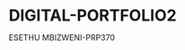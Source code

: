 # DIGITAL-PORTFOLIO2
ESETHU MBIZWENI-PRP370
<!DOCTYPE html>
<html lang="en">
<head>
    <meta charset="UTF-8">
    <meta name="viewport" content="width=device-width, initial-scale=1.0">
    <title>Work Readiness Digital Portfolio</title>
    <style>
        * {
            margin: 0;
            padding: 0;
            box-sizing: border-box;
        }

        body {
            font-family: 'Segoe UI', Tahoma, Geneva, Verdana, sans-serif;
            line-height: 1.6;
            color: #333;
            background: linear-gradient(135deg, #667eea 0%, #764ba2 100%);
            min-height: 100vh;
            padding: 20px;
        }

        .container {
            max-width: 1200px;
            margin: 0 auto;
            background: white;
            border-radius: 20px;
            box-shadow: 0 20px 60px rgba(0,0,0,0.3);
            overflow: hidden;
        }

        header {
            background: linear-gradient(135deg, #667eea 0%, #764ba2 100%);
            color: white;
            padding: 60px 40px;
            text-align: center;
        }

        header h1 {
            font-size: 2.5em;
            margin-bottom: 10px;
            text-shadow: 2px 2px 4px rgba(0,0,0,0.2);
        }

        header p {
            font-size: 1.2em;
            opacity: 0.95;
        }

        nav {
            background: #f8f9fa;
            padding: 20px 40px;
            border-bottom: 3px solid #667eea;
            position: sticky;
            top: 0;
            z-index: 100;
        }

        nav ul {
            list-style: none;
            display: flex;
            flex-wrap: wrap;
            justify-content: center;
            gap: 15px;
        }

        nav a {
            text-decoration: none;
            color: #667eea;
            padding: 10px 20px;
            border-radius: 25px;
            transition: all 0.3s ease;
            font-weight: 600;
        }

        nav a:hover {
            background: #667eea;
            color: white;
            transform: translateY(-2px);
        }

        main {
            padding: 40px;
        }

        section {
            margin-bottom: 60px;
            padding-bottom: 40px;
            border-bottom: 2px solid #e9ecef;
        }

        section:last-child {
            border-bottom: none;
        }

        section h2 {
            color: #667eea;
            font-size: 2em;
            margin-bottom: 30px;
            padding-bottom: 15px;
            border-bottom: 3px solid #667eea;
        }

        .subsection {
            margin-bottom: 30px;
            padding: 25px;
            background: #f8f9fa;
            border-radius: 15px;
            border-left: 5px solid #667eea;
        }

        .subsection h3 {
            color: #764ba2;
            font-size: 1.5em;
            margin-bottom: 15px;
        }

        .star-item {
            margin: 15px 0;
            padding: 15px;
            background: white;
            border-radius: 8px;
            box-shadow: 0 2px 8px rgba(0,0,0,0.1);
        }

        .star-item strong {
            color: #667eea;
            display: block;
            margin-bottom: 8px;
            font-size: 1.1em;
        }

        .star-item p {
            margin-bottom: 8px;
        }

        .evidence-list {
            list-style: none;
            padding-left: 0;
        }

        .evidence-list li {
            padding: 12px;
            margin: 10px 0;
            background: white;
            border-radius: 8px;
            border-left: 4px solid #764ba2;
        }

        .intro-section {
            background: linear-gradient(135deg, #667eea15 0%, #764ba215 100%);
            padding: 30px;
            border-radius: 15px;
            margin-bottom: 40px;
        }

        .intro-section p {
            font-size: 1.1em;
            line-height: 1.8;
        }

        .image-placeholder {
            width: 100%;
            max-width: 600px;
            height: 350px;
            background: linear-gradient(135deg, #e0e7ff 0%, #e9d5ff 100%);
            border-radius: 15px;
            display: flex;
            align-items: center;
            justify-content: center;
            margin: 20px auto;
            border: 3px dashed #667eea;
            position: relative;
            overflow: hidden;
        }

        .image-placeholder::before {
            content: '📷';
            font-size: 4em;
            opacity: 0.3;
        }

        .image-placeholder span {
            position: absolute;
            bottom: 20px;
            background: rgba(255,255,255,0.9);
            padding: 10px 20px;
            border-radius: 8px;
            color: #667eea;
            font-weight: 600;
        }

        .image-placeholder img {
            width: 100%;
            height: 100%;
            object-fit: cover;
            display: none;
        }

        footer {
            background: #2c3e50;
            color: white;
            text-align: center;
            padding: 30px;
        }

        .conclusion-section {
            background: linear-gradient(135deg, #667eea 0%, #764ba2 100%);
            color: white;
            padding: 40px;
            border-radius: 15px;
            text-align: center;
        }

        .conclusion-section h2 {
            color: white;
            border-bottom: 3px solid white;
        }

        .conclusion-section p {
            font-size: 1.15em;
            line-height: 1.9;
            margin-top: 20px;
        }

        @media (max-width: 768px) {
            header h1 {
                font-size: 1.8em;
            }

            nav ul {
                flex-direction: column;
            }

            main {
                padding: 20px;
            }

            section h2 {
                font-size: 1.5em;
            }

            .image-placeholder {
                height: 250px;
            }
        }
    </style>
</head>
<body>
    <div class="container">
        <header>
            <h1>Work Readiness Digital Portfolio</h1>
            <p>ESETHU ELSIE MBIZWENI | 222458968 | PRP370S</p>
            <p>CPUT - Diploma in Information and Communication Technology</p>
            <p>Masebo Networks Hybrid Internship</p>
        </header>

        <nav>
            <ul>
                <li><a href="#intro">Introduction</a></li>
                <li><a href="#business-comm">Business Communication</a></li>
                <li><a href="#interview">Interview Skills</a></li>
                <li><a href="#mock-interview">Mock Interview</a></li>
                <li><a href="#networking">Professional Networking</a></li>
                <li><a href="#etiquette">Workplace Etiquette</a></li>
                <li><a href="#conclusion">Conclusion</a></li>
            </ul>
        </nav>

        <main>
            <section id="intro" class="intro-section">
                <h2>Introduction</h2>
                <p>Welcome to my Work Readiness Digital Portfolio. This portfolio showcases my learning journey and professional development during my hybrid internship at Masebo Networks. Through structured reflection using the STAR technique, I demonstrate my growth across key professional competencies including business communication, interview skills, networking, and workplace etiquette. Each section contains evidence of my experiences and insights gained that have prepared me for success in the ICT industry.</p>
            </section>

            <!-- BUSINESS COMMUNICATION -->
            <section id="business-comm">
                <h2>💼 Business Communication</h2>
                
                <div class="subsection">
                    <h3>Evidence</h3>
                    <p>During my hybrid internship at Masebo Networks, I was responsible for managing internal and external communication through digital platforms such as Microsoft Teams and email. My role included writing professional emails, compiling weekly progress reports, and assisting where I can. Through these responsibilities, I improved my ability to convey technical information clearly and maintain professionalism across different communication mediums.</p>
                    
                    <div class="image-placeholder">
                        <img src="<img width="1891" height="963" alt="business-communication jpg" src="https://github.com/user-attachments/assets/6bd70bcf-f42a-464c-8a6a-67e7f9e70dfd" />
" alt="Business Communication Evidence">
                        <span>📧 Replace with: Email samples, reports, or Teams screenshot</span>
                    </div>
                </div>

                <div class="subsection">
                    <h3>Reflection: STAR Technique</h3>
                    
                    <div class="star-item">
                        <strong>Situation:</strong>
                        <p>When I first joined Masebo Networks I was given a task to create a survey for companies that might be interested in doing WIL internships.</p>
                    </div>

                    <div class="star-item">
                        <strong>Task:</strong>
                        <p>My task was to find out if there are companies interested on WIL and finding out their struggles with not implementing or even feedback from the ones that already did. It was also my responsibility to make sure that my daily reports reflected accurate project updates so that my supervisor and the rest of the team could make informed decisions.</p>
                    </div>

                    <div class="star-item">
                        <strong>Action:</strong>
                        <p>To address this, I introduced a survey internally first before putting in on LinkedIn and any available platforms. By maintaining open communication lines, I ensured that information flowed efficiently.</p>
                    </div>

                    <div class="star-item">
                        <strong>Result:</strong>
                        <p>The implementation of these strategies significantly reduced miscommunication and improved overall productivity. My supervisor commended my initiative and attention to detail in streamlining project updates. Through this experience, I learned that effective business communication is about being proactive, organized, and clear — qualities that I will continue to apply in future professional settings.</p>
                    </div>
                </div>
            </section>

            <!-- INTERVIEW SKILLS -->
            <section id="interview">
                <h2>💬 Interview Skills</h2>
                
                <div class="subsection">
                    <h3>Evidence</h3>
                    <p>Before being accepted as an intern at Masebo Networks, I participated in an online interview via Microsoft Teams. The interview focused on my technical skills, problem-solving abilities, and adaptability to hybrid work environments. I practiced answering behavioral questions using the STAR method and prepared by researching the company's values and recent projects.</p>
                    
                    <div class="image-placeholder">
                        <img src="<img width="1904" height="978" alt="interview-skills jpg" src="https://github.com/user-attachments/assets/51788922-54db-40ea-8608-772568928017" />
" alt="Interview Skills Evidence">
                        <span>📋 Replace with: Resume, cover letter, or interview prep notes</span>
                    </div>
                </div>

                <div class="subsection">
                    <h3>Reflection: STAR Technique</h3>
                    
                    <div class="star-item">
                        <strong>Situation:</strong>
                        <p>The online interview took place urgently, and I was eager to gain real-world experience. This was my first professional interview conducted entirely online, which made me slightly nervous about how I would come across to the panel. The challenge was balancing professionalism with authenticity in a virtual setting where body language and tone carried extra weight.</p>
                    </div>

                    <div class="star-item">
                        <strong>Task:</strong>
                        <p>My task was to present myself as confident, prepared, and capable of handling both technical and interpersonal aspects of the internship. I needed to demonstrate not only my academic knowledge but also my communication skills and ability to work effectively in a hybrid team environment.</p>
                    </div>

                    <div class="star-item">
                        <strong>Action:</strong>
                        <p>To prepare, I conducted a thorough study of Masebo Networks' operations and projects. I practiced answering typical interview questions using the STAR technique to provide structured and relevant responses. I tested my internet connection, lighting, and background setup before the interview to ensure a professional virtual appearance. During the interview, I maintained eye contact with the camera, spoke clearly, and provided real examples of how I solved challenges in my coursework.</p>
                    </div>

                    <div class="star-item">
                        <strong>Result:</strong>
                        <p>My preparation paid off — I performed confidently, answered questions effectively, and impressed the interviewers with my composure and readiness. A few days later, I received the internship offer. This experience taught me the value of preparation, calmness under pressure, and the importance of communicating both competence and enthusiasm in an interview setting.</p>
                    </div>
                </div>
            </section>

            <!-- MOCK INTERVIEW -->
            <section id="mock-interview">
                <h2>🎥 Mock Interview</h2>
                
                <div class="subsection">
                    <h3>Evidence</h3>
                    <p>As part of my university's work readiness program, I participated in an online mock interview designed to simulate a real-world job interview. The session helped me understand how to apply the STAR method in practice and how to handle interview nerves. The feedback from the interviewer helped me refine my responses and body language.</p>
                    
                    <div class="image-placeholder">
                        <img src="<img width="1906" height="693" alt="mock-interview jpg" src="https://github.com/user-attachments/assets/e9ee377f-8c41-433d-8b87-21c46cbd12d9" />
" alt="Mock Interview Evidence">
                        <span>🎬 Replace with: Mock interview screenshot or feedback form</span>
                    </div>
                </div>

                <div class="subsection">
                    <h3>Reflection: STAR Technique</h3>
                    
                    <div class="star-item">
                        <strong>Situation:</strong>
                        <p>During my final year, our faculty organized an online mock interview session for students to prepare us for professional interviews. I viewed it as an opportunity to assess my readiness for real job interviews and to identify areas that required improvement. I was aware that my responses often tended to be too long or lacked focus.</p>
                    </div>

                    <div class="star-item">
                        <strong>Task:</strong>
                        <p>My task was to participate in the mock interview as if it were a real one and to demonstrate my ability to respond confidently and concisely to questions about teamwork, leadership, and communication. I also wanted to learn how to better structure my answers using the STAR framework to ensure that they were organized and impactful.</p>
                    </div>

                    <div class="star-item">
                        <strong>Action:</strong>
                        <p>I prepared by reviewing common behavioral interview questions and writing down examples from my academic projects that demonstrated my skills. During the session, I maintained professionalism and used clear examples to explain my experiences. I also paid attention to my posture and tone to convey confidence. After the interview, I carefully reviewed the feedback provided and made notes on areas that I needed to work on, particularly shortening my answers.</p>
                    </div>

                    <div class="star-item">
                        <strong>Result:</strong>
                        <p>The mock interview was an eye-opening experience that built my confidence and improved my communication clarity. I learned how to stay focused under pressure and structure my answers logically. This preparation directly contributed to my success in my actual Masebo Networks interview, where I was able to perform with greater assurance and control.</p>
                    </div>
                </div>
            </section>

            <!-- PROFESSIONAL NETWORKING -->
            <section id="networking">
                <h2>🌐 Professional Networking</h2>
                
                <div class="subsection">
                    <h3>Evidence</h3>
                    <p>While interning at Masebo Networks, I made it a priority to connect with professionals from different departments to expand my industry knowledge. I also created and updated my LinkedIn profile to reflect my internship activities and connected with mentors, supervisors, and fellow interns to build my professional presence online.</p>
                    
                    <div class="image-placeholder">
                        <img src="<img width="1905" height="963" alt="networking jpg" src="https://github.com/user-attachments/assets/205bbc06-b40f-4022-87c3-ced983f8e945" />
" alt="Professional Networking Evidence">
                        <span>🔗 Replace with: LinkedIn profile, networking event photo, or connections</span>
                    </div>
                </div>

                <div class="subsection">
                    <h3>Reflection: STAR Technique</h3>
                    
                    <div class="star-item">
                        <strong>Situation:</strong>
                        <p>At the beginning of my internship, I realized that professional networking would be essential for learning from experienced colleagues and staying informed about opportunities in the ICT field. Since I was working in a hybrid setup, I didn't always have face-to-face interactions, which made networking more challenging.</p>
                    </div>

                    <div class="star-item">
                        <strong>Task:</strong>
                        <p>My goal was to build strong professional relationships both within Masebo Networks and in the broader ICT community. I aimed to connect with people who could provide guidance, share experiences, and help me grow as a professional.</p>
                    </div>

                    <div class="star-item">
                        <strong>Action:</strong>
                        <p>I began by engaging actively during team meetings, asking insightful questions, and offering assistance on tasks where I could contribute. I will also send personalized LinkedIn connection requests to colleagues, thanking them for their guidance and staying in touch about industry trends.</p>
                    </div>

                    <div class="star-item">
                        <strong>Result:</strong>
                        <p>By the end of my internship, I will have built meaningful professional relationships and gained several mentors who continued to guide me even after the program ended. My LinkedIn network will grow, and I will feel more confident engaging in professional conversations. This experience will help me understand that networking is not about seeking favors but about building lasting, mutual connections that support personal and career growth.</p>
                    </div>
                </div>
            </section>

            <!-- WORKPLACE ETIQUETTE -->
            <section id="etiquette">
                <h2>🧠 Workplace Etiquette</h2>
                
                <div class="subsection">
                    <h3>Evidence</h3>
                    <p>During my hybrid internship, maintaining professionalism was a key part of my daily routine. Whether working from home or at the office, I made sure to be punctual, respectful, and accountable for my work. I also ensured that I followed company protocols, met deadlines, and maintained effective communication with my supervisor and team members.</p>
                    
                    <div class="image-placeholder">
                        <img src="<img width="1908" height="971" alt="workplace-etiquette jpg" src="https://github.com/user-attachments/assets/66453e51-a40e-4381-87bf-c2520abcfd92" />
" alt="Workplace Etiquette Evidence">
                        <span>⏰ Replace with: Professional workspace, calendar, or etiquette example</span>
                    </div>
                </div>

                <div class="subsection">
                    <h3>Reflection: STAR Technique</h3>
                    
                    <div class="star-item">
                        <strong>Situation:</strong>
                        <p>When I started my internship at Masebo Networks, adapting to a hybrid work environment was new to me. Some days required in-person collaboration, while others involved working remotely with minimal supervision. I quickly noticed that balancing flexibility with discipline was essential to maintain productivity.</p>
                    </div>

                    <div class="star-item">
                        <strong>Task:</strong>
                        <p>My main task was to uphold professional behavior, regardless of whether I was working online or in the office. This included being punctual for meetings, responding promptly to messages, completing my assigned tasks, and demonstrating accountability in everything I did.</p>
                    </div>

                    <div class="star-item">
                        <strong>Action:</strong>
                        <p>To achieve this, I established a personal routine that allowed me to manage my time effectively. I created a daily task tracker to monitor progress and set reminders for meetings and deadlines. When working remotely, I maintained a distraction-free workspace and communicated regularly with my supervisor to provide updates. I also made sure to present myself professionally during online meetings by dressing appropriately and maintaining a positive attitude.</p>
                    </div>

                    <div class="star-item">
                        <strong>Result:</strong>
                        <p>By following these practices, I consistently met deadlines and earned positive feedback from my supervisor. I became more disciplined, reliable, and self-aware. This experience taught me that workplace etiquette is not just about following rules — it's about demonstrating respect, commitment, and integrity in every aspect of one's work.</p>
                    </div>
                </div>
            </section>

            <!-- CONCLUSION -->
            <section id="conclusion" class="conclusion-section">
                <h2>🧾 Conclusion</h2>
                <p>Creating this digital portfolio helped me reflect deeply on my journey as a hybrid intern at Masebo Networks. Through experiences in communication, interviews, networking, and professionalism, I gained valuable insights into what it means to be work-ready in the ICT industry. Each situation challenged me to grow, each task demanded responsibility, each action required intention, and each result shaped me into a more confident and capable professional.</p>
            </section>
        </main>

        <footer>
            <p>&copy; 2024 ESETHU ELSIE MBIZWENI | CPUT Digital Portfolio</p>
            <p>PRP370S - Project Presentation 3</p>
            <p>Masebo Networks Hybrid Internship</p>
        </footer>
    </div>
</body>
</html>
